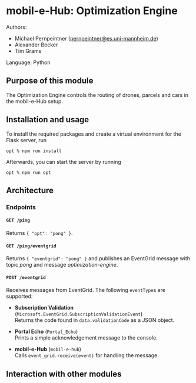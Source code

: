 # mobil-e-Hub: Optimization Engine
Authors: 
- Michael Pernpeintner (pernpeintner@es.uni-mannheim.de)
- Alexander Becker
- Tim Grams

Language: Python

## Purpose of this module
The Optimization Engine controls the routing of drones, parcels and cars in the mobil-e-Hub setup.

## Installation and usage
To install the required packages and create a virtual environment for the Flask server, run
```shell script
opt % npm run install
```

Afterwards, you can start the server by running
```shell script
opt % npm run opt
```

## Architecture
### Endpoints
#### `GET /ping`
Returns `{ "opt": "pong" }`.

#### `GET /ping/eventgrid`
Returns `{ "eventgrid": "pong" }` and publishes an EventGrid message with topic _pong_ and message _optimization-engine_.

#### `POST /eventgrid`
Receives messages from EventGrid. The following `eventType`s are supported:
- __Subscription Validation__ (`Microsoft.EventGrid.SubscriptionValidationEvent`)  
  Returns the code found in `data.validationCode` as a JSON object.
  
- __Portal Echo__ (`Portal_Echo`)  
  Prints a simple acknowledgement message to the console.
  
- __mobil-e-Hub__ (`mobil-e-hub`)  
  Calls `event_grid.receive(event)` for handling the message.


## Interaction with other modules
